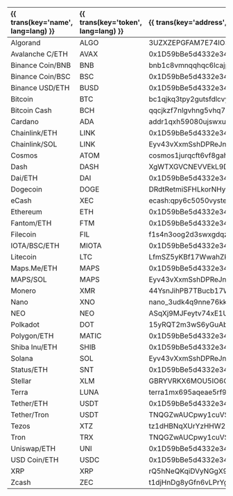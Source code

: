 <p id="crypto-table" />

{{ trans(key='name', lang=lang) }} | {{ trans(key='token', lang=lang) }} | {{ trans(key='address', lang=lang) }}
:-------------|:-----|:----------------------------------------------------------
Algorand      | ALGO | 3UZXZEPGFAM7E74IO32Y7O6KOY3E7NNNJVBV4GFS5UWQQSY7AIM5PK7C2E
Avalanche C/ETH | AVAX | 0x1D59bBe5d4332e34116DccDE5c1a8c736E1C2810
Binance Coin/BNB | BNB  | bnb1c8vmnqqhqc6lcajpzvuy4ss5dw3vjc7tc5q8zd
Binance Coin/BSC | BSC  | 0x1D59bBe5d4332e34116DccDE5c1a8c736E1C2810
Binance USD/ETH |BUSD | 0x1D59bBe5d4332e34116DccDE5c1a8c736E1C2810
Bitcoin       | BTC  | bc1qjkq3tpy2gutsfdlcvys8slkempywk230u8rc8u
Bitcoin Cash  | BCH  | qqcjkzf7nlgvhng5vhq7n7hjrcdqccyqlq9h7gq4xw
Cardano       | ADA  | addr1qxh59080ujswxuzapzrdvuzpglfktg09gq9q7dxpdl7jfka0g27wle9qudc96zyx6ecyz37nvks72sq2pu6vzmlayndsj02qhw
Chainlink/ETH | LINK | 0x1D59bBe5d4332e34116DccDE5c1a8c736E1C2810
Chainlink/SOL | LINK | Eyv43vXxmSshDPReJnfMtrDspugsVR3S6PzJV38rMAZE
Cosmos        | ATOM | cosmos1jurqcft6vf8gah8lpyz53ue9qf5gz2rfy8wfla
Dash          | DASH | XgWTXGVCNEVVEkL9DQutscjcs6zvDUgccf
Dai/ETH       | DAI  | 0x1D59bBe5d4332e34116DccDE5c1a8c736E1C2810
Dogecoin      | DOGE | DRdtRetmiSFHLkorNHyf4nL2MT375Xkmrm
eCash         | XEC  | ecash:qpy6c5050vyste69tph2xmmqjchwldvggg7pe99937
Ethereum      | ETH  | 0x1D59bBe5d4332e34116DccDE5c1a8c736E1C2810
Fantom/ETH    | FTM  | 0x1D59bBe5d4332e34116DccDE5c1a8c736E1C2810
Filecoin      | FIL  | f1s4n3oog2d3swxgdqz7llo47pdfxu2ykvvptapiq
IOTA/BSC/ETH  | MIOTA| 0x1D59bBe5d4332e34116DccDE5c1a8c736E1C2810 
Litecoin      | LTC  | LfmSZ5yKBf17WwahZK9NEq5w2FLVap4Ctw
Maps.Me/ETH   | MAPS | 0x1D59bBe5d4332e34116DccDE5c1a8c736E1C2810
MAPS/SOL      | MAPS | Eyv43vXxmSshDPReJnfMtrDspugsVR3S6PzJV38rMAZE
Monero        | XMR  | 44YsnJihPB7TBucb17WiXDde7qguUwNmGKFSsyrFqWheEaDKQRtMfGcEU54aJ8PeQNgV7Q9uBWB5CTcvKSMEH4QtE6BT1cm
Nano          | XNO  | nano_3udk4q9nne76kkrdgbwkyugwb5r6kg48oujbccoian96xtgkhna37bg5d1qp
NEO           | NEO  | ASqXj9MJFeytv74xE1UPmJoCZTgRz39Keu
Polkadot      | DOT  | 15yRQT2m3wS6yGuAbkxgMNMGZvXktp63ZrgmGG6QYYyoEQiV
Polygon/ETH   | MATIC| 0x1D59bBe5d4332e34116DccDE5c1a8c736E1C2810
Shiba Inu/ETH | SHIB | 0x1D59bBe5d4332e34116DccDE5c1a8c736E1C2810
Solana        | SOL  | Eyv43vXxmSshDPReJnfMtrDspugsVR3S6PzJV38rMAZE
Status/ETH    | SNT  | 0x1D59bBe5d4332e34116DccDE5c1a8c736E1C2810
Stellar       | XLM  | GBRYVRKX6MOU5IO6QWD4CDULBX32F5B5HCQWQYLFEFQZHRTVNTUKM6IF
Terra         | LUNA | terra1mx695aqeae5rf9etsvdhr48j9lhtgjsc69khtm
Tether/ETH    | USDT | 0x1D59bBe5d4332e34116DccDE5c1a8c736E1C2810
Tether/Tron   | USDT | TNQGZwAUCpwy1cuVSyu1vc6AT19nsmWqRF
Tezos         | XTZ  | tz1dHBNqXUrYzHHW2AUCL6WDP6fFvfiBZwPU
Tron          | TRX  | TNQGZwAUCpwy1cuVSyu1vc6AT19nsmWqRF
Uniswap/ETH   | UNI  | 0x1D59bBe5d4332e34116DccDE5c1a8c736E1C2810
USD Coin/ETH  | USDC | 0x1D59bBe5d4332e34116DccDE5c1a8c736E1C2810
XRP           | XRP  | rQ5hNeQKqiDVyNGgX9qhv5hdDETnsqNgy
Zcash         | ZEC  | t1djHnDg8yGfn6vLPrYgejUFf2ZCF4WMmkp
